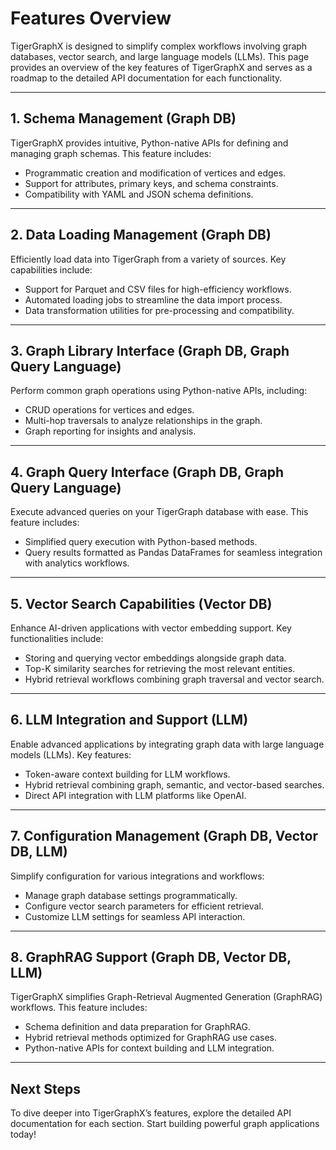 # Features Overview

TigerGraphX is designed to simplify complex workflows involving graph databases, vector search, and large language models (LLMs). This page provides an overview of the key features of TigerGraphX and serves as a roadmap to the detailed API documentation for each functionality.

---

## 1. Schema Management (Graph DB)

TigerGraphX provides intuitive, Python-native APIs for defining and managing graph schemas. This feature includes:

- Programmatic creation and modification of vertices and edges.
- Support for attributes, primary keys, and schema constraints.
- Compatibility with YAML and JSON schema definitions.

<!-- [Learn more about Schema Management](schema_management.md) -->

---

## 2. Data Loading Management (Graph DB)

Efficiently load data into TigerGraph from a variety of sources. Key capabilities include:

- Support for Parquet and CSV files for high-efficiency workflows.
- Automated loading jobs to streamline the data import process.
- Data transformation utilities for pre-processing and compatibility.

<!-- [Learn more about Data Loading Management](data_loading.md) -->

---

## 3. Graph Library Interface (Graph DB, Graph Query Language)

Perform common graph operations using Python-native APIs, including:

- CRUD operations for vertices and edges.
- Multi-hop traversals to analyze relationships in the graph.
- Graph reporting for insights and analysis.

<!-- [Learn more about the Graph Library Interface](graph_library.md) -->

---

## 4. Graph Query Interface (Graph DB, Graph Query Language)

Execute advanced queries on your TigerGraph database with ease. This feature includes:

- Simplified query execution with Python-based methods.
- Query results formatted as Pandas DataFrames for seamless integration with analytics workflows.

<!-- [Learn more about the Graph Query Interface](graph_query.md) -->

---

## 5. Vector Search Capabilities (Vector DB)

Enhance AI-driven applications with vector embedding support. Key functionalities include:

- Storing and querying vector embeddings alongside graph data.
- Top-K similarity searches for retrieving the most relevant entities.
- Hybrid retrieval workflows combining graph traversal and vector search.

<!-- [Learn more about Vector Search Capabilities](vector_search.md) -->

---

## 6. LLM Integration and Support (LLM)

Enable advanced applications by integrating graph data with large language models (LLMs). Key features:

- Token-aware context building for LLM workflows.
- Hybrid retrieval combining graph, semantic, and vector-based searches.
- Direct API integration with LLM platforms like OpenAI.

<!-- [Learn more about LLM Integration and Support](llm_integration.md) -->

---

## 7. Configuration Management (Graph DB, Vector DB, LLM)

Simplify configuration for various integrations and workflows:

- Manage graph database settings programmatically.
- Configure vector search parameters for efficient retrieval.
- Customize LLM settings for seamless API interaction.

<!-- [Learn more about Configuration Management](config_management.md) -->

---

## 8. GraphRAG Support (Graph DB, Vector DB, LLM)

TigerGraphX simplifies Graph-Retrieval Augmented Generation (GraphRAG) workflows. This feature includes:

- Schema definition and data preparation for GraphRAG.
- Hybrid retrieval methods optimized for GraphRAG use cases.
- Python-native APIs for context building and LLM integration.

<!-- [Learn more about GraphRAG Support](graphrag_support.md) -->

---

## Next Steps

To dive deeper into TigerGraphX’s features, explore the detailed API documentation for each section. Start building powerful graph applications today!

